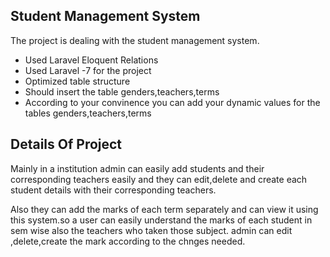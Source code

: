
##  Student Management System

The project is dealing with the student management system.

- Used Laravel Eloquent Relations
- Used Laravel -7 for the project
- Optimized table structure
-  Should insert the table genders,teachers,terms
-  According to your convinence you can add your dynamic values for the tables genders,teachers,terms
 


## Details Of Project

Mainly in a institution admin can easily add students and their corresponding teachers easily and they can edit,delete and create each student details with their corresponding teachers.

Also they can add the marks of each term separately and can view it using this system.so a user can easily understand the marks of each student in sem wise also the teachers who taken those subject. admin can edit ,delete,create the mark according to the chnges needed. 


